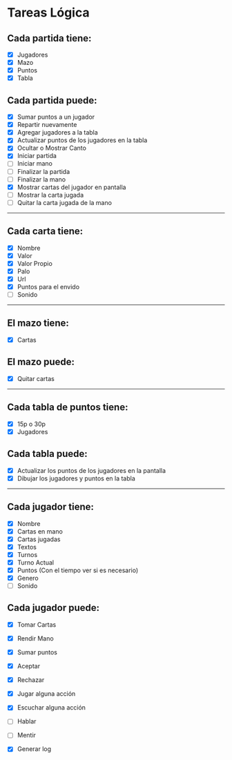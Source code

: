 # Tareas Lógica

## Cada partida tiene: 

- [x] Jugadores
- [x] Mazo
- [x] Puntos
- [x] Tabla

## Cada partida puede:

- [x] Sumar puntos a un jugador
- [x] Repartir nuevamente
- [x] Agregar jugadores a la tabla
- [x] Actualizar puntos de los jugadores en la tabla
- [x] Ocultar o Mostrar Canto
- [x] Iniciar partida
- [ ] Iniciar mano
- [ ] Finalizar la partida
- [ ] Finalizar la mano
- [x] Mostrar cartas del jugador en pantalla
- [ ] Mostrar la carta jugada
- [ ] Quitar la carta jugada de la mano

___

## Cada carta tiene:

- [x] Nombre
- [x] Valor
- [x] Valor Propio
- [x] Palo
- [x] Url
- [x] Puntos para el envido
- [ ] Sonido

___

## El mazo tiene:

- [x] Cartas

## El mazo puede:

- [x] Quitar cartas

___

## Cada tabla de puntos tiene:

- [x] 15p o 30p
- [x] Jugadores

## Cada tabla puede:

- [x] Actualizar los puntos de los jugadores en la pantalla
- [x] Dibujar los jugadores y puntos en la tabla

___

## Cada jugador tiene:

- [x] Nombre 
- [x] Cartas en mano
- [x] Cartas jugadas
- [x] Textos
- [x] Turnos
- [x] Turno Actual
- [x] Puntos (Con el tiempo  ver si es necesario)
- [x] Genero
- [ ] Sonido

## Cada jugador puede:

- [x] Tomar Cartas
- [x] Rendir Mano
- [x] Sumar puntos
- [x] Aceptar
- [x] Rechazar
- [x] Jugar alguna acción
- [x] Escuchar alguna acción
- [ ] Hablar
- [ ] Mentir
- [x] Generar log

